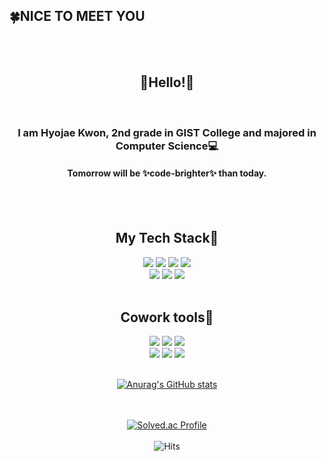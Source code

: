 <h2>🍀NICE TO MEET YOU</h2>
<br>
<div align="center">
   <br>
   <h2>👋Hello!👋</h2><br><h3>I am Hyojae Kwon, 2nd grade in GIST College and majored in Computer Science💻</h3>
   <h4>Tomorrow will be ✨<b>code-brighter</b>✨ than today.</h4>
  <br>
  <br>
  <h2>My Tech Stack💪</h2>
  <img src="https://img.shields.io/badge/HTML5-E34F26?style=flat-square&logo=HTML5&logoColor=white"/>
  <img src="https://img.shields.io/badge/CSS3-1572B6?style=flat-square&logo=CSS3&logoColor=white"/>
  <img src="https://img.shields.io/badge/JavaScript-F7DF1E?style=flat-square&logo=JavaScript&logoColor=white"/>
  <img src="https://img.shields.io/badge/Java-007396?style=flat-square&logo=Java&logoColor=white"/>
  <br>
  <img src="https://img.shields.io/badge/Python-3776AB?style=flat-square&logo=Python&logoColor=white"/>
  <img src="https://img.shields.io/badge/C++-00599C?style=flat-square&logo=C++logoColor=white"/>
  <img src="https://img.shields.io/badge/jQuery-0769AD?style=flat-square&logo=jQuery&logoColor=white"/>
  <br>
  <br>
  <h2>Cowork tools🤝</h2>
  <img src="https://img.shields.io/badge/Github-181717?style=flat-square&logo=Github&logoColor=white"/>
  <img src="https://img.shields.io/badge/Git-F05032?style=flat-square&logo=Git&logoColor=white"/>
  <img src="https://img.shields.io/badge/Trello-0052CC?style=flat-square&logo=Trello&logoColor=white"/>
  <br>
   <img src="https://img.shields.io/badge/Notion-000000?style=flat-square&logo=Notion&logoColor=white"/>
  <img src="https://img.shields.io/badge/Figma-F24E1E?style=flat-square&logo=Figma&logoColor=white"/>
  <img src="https://img.shields.io/badge/Slack-4A154B?style=flat-square&logo=SlacklogoColor=white"/>
  <br>
  <br>

[![Anurag's GitHub stats](https://github-readme-stats.vercel.app/api?username=HyojaeKwon-GIST20)](https://github.com/anuraghazra/github-readme-stats)
  <br><br><br>

  [![Solved.ac
Profile](http://mazassumnida.wtf/api/v2/generate_badge?boj=khj010909)](https://solved.ac/khj010909)
    <br>
     <br>
   ![Hits](https://hits.seeyoufarm.com/api/count/incr/badge.svg?url=https%3A%2F%2Fgithub.com%2FHyojaeKwon-GIST20&count_bg=%23EF78ED&title_bg=%23A600FD&icon=airbus.svg&icon_color=%23FFFFFF&title=Visitors&edge_flat=true)
   
  <br>
  <br>

</div>
